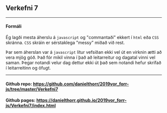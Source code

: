 ## Verkefni 7

---

#### Formáli

Ég lagði mesta áherslu á `javascript` og "commantaði" ekkert í `html` eða `CSS` skránna. `CSS` skráin er sérstaklega "messy" miðað við rest. 

Þar sem áherslan var á `javascript` lítur vefsíðan ekki vel út en virknin ætti að vera mjög góð. Það fór mikil vinna í það að leitarreitur og dagatal vinni vel saman. Þegar notandi velur dag dettur ekki út það sem notandi hefur skrifað í leitarreitinn og öfugt.


---

#### Github repo: https://github.com/danielthorr/2019vor_forr-js/tree/master/Verkefni7

#### Github pages: https://danielthorr.github.io/2019vor_forr-js/Verkefni7/index.html
